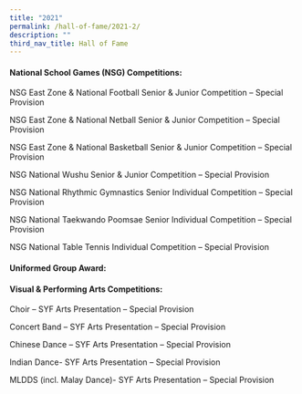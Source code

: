 ```yaml
---
title: "2021"
permalink: /hall-of-fame/2021-2/
description: ""
third_nav_title: Hall of Fame
---
```

<h4><strong>National School Games (NSG) Competitions:</strong></h4>
<p>NSG East Zone &amp; National Football Senior &amp; Junior Competition – Special Provision</p>
<p>NSG East Zone &amp; National Netball Senior &amp; Junior Competition – Special Provision</p>
<p>NSG East Zone &amp; National Basketball Senior &amp; Junior Competition – Special Provision</p>
<p>NSG National Wushu Senior &amp; Junior Competition – Special Provision</p>
<p>NSG National Rhythmic Gymnastics Senior Individual Competition – Special Provision</p>
<p>NSG National Taekwando Poomsae Senior&nbsp;Individual Competition – Special Provision</p>
<p>NSG National Table Tennis Individual Competition – Special Provision</p>
<h4><strong>Uniformed Group Award:</strong></h4>
<h4><strong>Visual &amp; Performing Arts Competitions:</strong></h4>
<p>Choir – SYF Arts Presentation – Special Provision</p>
<p>Concert Band&nbsp;– SYF Arts Presentation – Special Provision</p>
<p>Chinese Dance&nbsp;– SYF Arts Presentation – Special Provision</p>
<p>Indian Dance- SYF Arts Presentation – Special Provision</p>
<p>MLDDS (incl. Malay Dance)- SYF Arts Presentation – Special Provision</p>

